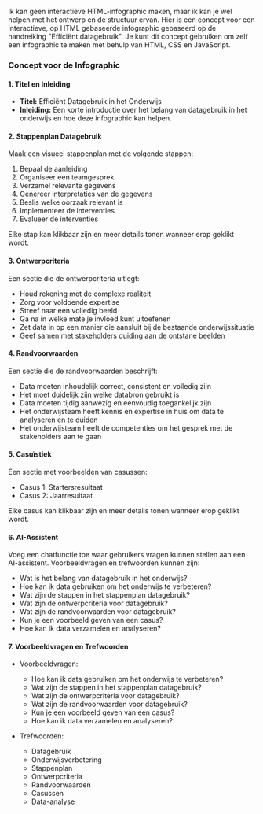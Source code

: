 


Ik kan geen interactieve HTML-infographic maken, maar ik kan je wel helpen met het ontwerp en de structuur ervan. Hier is een concept voor een interactieve, op HTML gebaseerde infographic gebaseerd op de handreiking "Efficiënt datagebruik". Je kunt dit concept gebruiken om zelf een infographic te maken met behulp van HTML, CSS en JavaScript.

### Concept voor de Infographic

#### 1. Titel en Inleiding
- **Titel:** Efficiënt Datagebruik in het Onderwijs
- **Inleiding:** Een korte introductie over het belang van datagebruik in het onderwijs en hoe deze infographic kan helpen.

#### 2. Stappenplan Datagebruik
Maak een visueel stappenplan met de volgende stappen:
1. Bepaal de aanleiding
2. Organiseer een teamgesprek
3. Verzamel relevante gegevens
4. Genereer interpretaties van de gegevens
5. Beslis welke oorzaak relevant is
6. Implementeer de interventies
7. Evalueer de interventies

Elke stap kan klikbaar zijn en meer details tonen wanneer erop geklikt wordt.

#### 3. Ontwerpcriteria
Een sectie die de ontwerpcriteria uitlegt:
- Houd rekening met de complexe realiteit
- Zorg voor voldoende expertise
- Streef naar een volledig beeld
- Ga na in welke mate je invloed kunt uitoefenen
- Zet data in op een manier die aansluit bij de bestaande onderwijssituatie
- Geef samen met stakeholders duiding aan de ontstane beelden

#### 4. Randvoorwaarden
Een sectie die de randvoorwaarden beschrijft:
- Data moeten inhoudelijk correct, consistent en volledig zijn
- Het moet duidelijk zijn welke databron gebruikt is
- Data moeten tijdig aanwezig en eenvoudig toegankelijk zijn
- Het onderwijsteam heeft kennis en expertise in huis om data te analyseren en te duiden
- Het onderwijsteam heeft de competenties om het gesprek met de stakeholders aan te gaan

#### 5. Casuïstiek
Een sectie met voorbeelden van casussen:
- Casus 1: Startersresultaat
- Casus 2: Jaarresultaat

Elke casus kan klikbaar zijn en meer details tonen wanneer erop geklikt wordt.

#### 6. AI-Assistent
Voeg een chatfunctie toe waar gebruikers vragen kunnen stellen aan een AI-assistent. Voorbeeldvragen en trefwoorden kunnen zijn:
- Wat is het belang van datagebruik in het onderwijs?
- Hoe kan ik data gebruiken om het onderwijs te verbeteren?
- Wat zijn de stappen in het stappenplan datagebruik?
- Wat zijn de ontwerpcriteria voor datagebruik?
- Wat zijn de randvoorwaarden voor datagebruik?
- Kun je een voorbeeld geven van een casus?
- Hoe kan ik data verzamelen en analyseren?

#### 7. Voorbeeldvragen en Trefwoorden
- Voorbeeldvragen:
  - Hoe kan ik data gebruiken om het onderwijs te verbeteren?
  - Wat zijn de stappen in het stappenplan datagebruik?
  - Wat zijn de ontwerpcriteria voor datagebruik?
  - Wat zijn de randvoorwaarden voor datagebruik?
  - Kun je een voorbeeld geven van een casus?
  - Hoe kan ik data verzamelen en analyseren?

- Trefwoorden:
  - Datagebruik
  - Onderwijsverbetering
  - Stappenplan
  - Ontwerpcriteria
  - Randvoorwaarden
  - Casussen
  - Data-analyse
